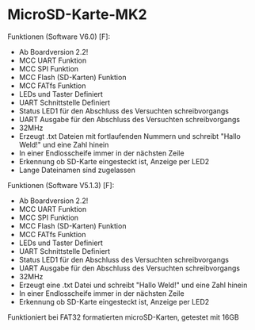 # MicroSD-Karte-MK2

 Funktionen (Software V6.0) [F]:
- Ab Boardversion 2.2!
- MCC UART Funktion
- MCC SPI Funktion
- MCC Flash (SD-Karten) Funktion
- MCC FATfs Funktion
- LEDs und Taster Definiert
- UART Schnittstelle Definiert
- Status LED1 für den Abschluss des Versuchten schreibvorgangs
- UART Ausgabe für den Abschluss des Versuchten schreibvorgangs
- 32MHz
- Erzeugt .txt Dateien mit fortlaufenden Nummern und schreibt "Hallo Weld!" und eine Zahl hinein
- In einer Endlosscheife immer in der nächsten Zeile
- Erkennung ob SD-Karte eingesteckt ist, Anzeige per LED2 
- Lange Dateinamen sind zugelassen



 Funktionen (Software V5.1.3) [F]:
- Ab Boardversion 2.2!
- MCC UART Funktion
- MCC SPI Funktion
- MCC Flash (SD-Karten) Funktion
- MCC FATfs Funktion
- LEDs und Taster Definiert
- UART Schnittstelle Definiert
- Status LED1 für den Abschluss des Versuchten schreibvorgangs
- UART Ausgabe für den Abschluss des Versuchten schreibvorgangs
- 32MHz
- Erzeugt eine .txt Datei und schreibt "Hallo Weld!" und eine Zahl hinein
- In einer Endlosscheife immer in der nächsten Zeile
- Erkennung ob SD-Karte eingesteckt ist, Anzeige per LED2 

Funktioniert bei FAT32 formatierten microSD-Karten, getestet mit 16GB
